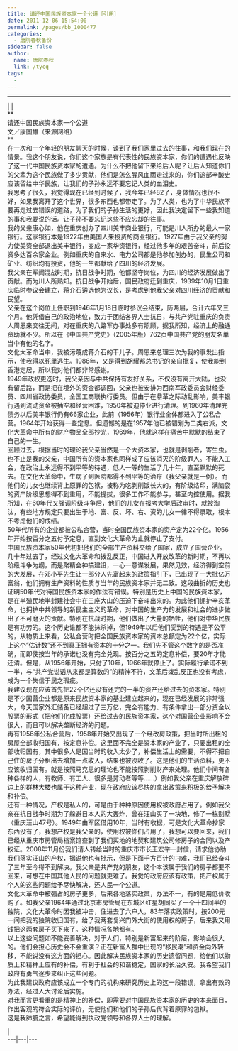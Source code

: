 ```yaml
---
title: 请还中国民族资本家一个公道［引用］
date: 2011-12-06 15:54:00
permalink: /pages/bb_1000477
categories: 
  - 唐院春秋备份
sidebar: false
author: 
  name: 唐院春秋
  link: /tycq
tags: 
  - 
---
```


* * *

  
|  |  
**  
请还中国民族资本家一个公道  
文／康国雄（来源网络）  
**  
在一次和一个年轻的朋友聊天的时候，谈到了我们家里过去的往事，和我们现在的情景。我这个朋友说，你们这个家族是有代表性的民族资本家，你们的遭遇也反映了这一代中国民族资本家的遭遇。为什么不把他留下来给后人呢？让后人知道你们的父辈为这个民族做了多少贡献，他们是怎么腥风血雨走过来的，你们这部辛酸史应该留给中华民族，让我们的子孙永远不要忘记人类的血泪史。  
我思考了很久，我觉得现在已经到时候了，我今年已经82了，身体情况也很不好，如果我离开了这个世界，很多东西也都带走了。为了人类，也为了中华民族不要再走过去错误的道路，为了我们的子孙生活的更好，因此我决定留下一些我知道的事和我要说的话。让子孙不要忘记这些不应忘却的往事。  
我的父亲康心如，他在重庆创办了四川美丰商业银行，可能是川人所办的最大一家银行。这家银行本是1922年由美国人来投资的商业银行。1927年由于我父亲的努力使美资全部退出美丰银行，变成一家华资银行，经过他多年的艰苦奋斗，前后投资多达百余家企业。例如重庆的自来水、电力公司都是他参加创办的，民生公司和矿业、纺织均有投资，他的一生都献给了四川的经济发展。  
我父亲在军阀混战时期，抗日战争时期，他都坚守岗位，为四川的经济发展做出了贡献。而为川人所熟知。抗日战争开始后，国民政府迁到重庆，1939年10月1日重庆临时参议会建立，蒋介石遴选他为议长，是考虑到他我父亲对四川经济的贡献和民望。  
父亲在这个岗位上任职到1946年1月18日临时参议会结束，历两届，合计六年又三个月。他凭借自己的政治地位，致力于团结各界人士抗日，与共产党驻重庆的负责人周恩来交往无间，对在重庆的八路军办事处多有照顾，据我所知，经济上的融通资助就不少。所以在《中国共产党史》（2005年版）762页中国共产党的朋友名单当中有他的名字。  
文化大革命当中，我被污蔑成蒋介石的干儿子。周恩来总理三次为我的事发出指示，使我得以死里逃生。1986年，又是得到胡耀邦总书记的亲自批复，使我能到香港定居，所以我对他们都非常感谢。  
1949年政权更迭时，我父亲因与中共保持有友好关系，不仅没有离开大陆，也没有留后路，而是把在境外的资金都调回，父亲也被安排为西南军政委员会财经委员、四川省政协委员，全国工商联执行委员。但由于在鼎革之际动乱影响，美丰银行遇到流动资金被抽空和经营困难，1950年被迫停业进行清理。到1960年清理完债务以后美丰银行仍有66家企业，此前（1956年）银行业全体都进入了公私合营。1964年开始获得一些定息。但遗憾的是在1957年他已被错划为二类右派，文化大革命中所有的财产物品全部抄光，1969年，他就这样在痛苦中默默的结束了自己的一生。  
回顾过去，根据当时的理论我父亲当然是一个大资本家，也就是剥削者，寄生虫。也不止是我的父亲，中国所有的资本家也同样成了应该消灭的阶级罪人。不能入工会，在政治上永远得不到平等的待遇，低人一等的生活了几十年，直至默默的死去。在文化大革命中，生病了到医院都得不到平等的治疗（我父亲就是一例）。而他们的儿女也继续背上原罪的包袱，被称为吃剥削饭长大的，有阶级烙印，满脑袋的资产阶级思想得不到重用，不能提拔，很多工作不能参与，甚至内控使用。据我所知，在60年代又强调阶级斗争后，他们的儿女在报考大学后政审时，就被淘汰，有些地方规定只要出生于地、富、反、坏、右、资的儿女一律不得录取，根本不考虑他们的成绩。  
50年代所有的企业都被公私合营，当时全国民族资本家的资产定为22个亿。1956年开始按百分之五付予定息，直到文化大革命为止就停止了支付。  
中国民族资本家50年代初把他们的全部生产资料交给了国家，成立了国营企业。  
几十年过去了，经过文化大革命和拨乱反正，中国进入开放改革的新时期，不再以阶级斗争为纲，而是聚精会神搞建设，一心一意谋发展，果然见效，经济得到空前的大发展，在邓小平先生让一部分人先富起来的政策指引下，已出现了一大批亿万富翁，他们拥有生产资料的性质与当年的民族资本家并无二致。这段曲折的历史也证明50年代对待国民族资本家的作法有错误。特别是历史上中国的民族资本家，是在半殖民地半封建社会中在三座大山的压迫下奋斗出来的。为此他们拥护辛亥革命，也拥护中共领导的新民主主义的革命，对中国的生产力的发展和社会的进步做出了不可磨灭的贡献。特别在抗战时期，他们做出了大量的牺牲，他们对中华民族是有功劳的。这个历史谁都不能抹杀掉，但1949年以后他们受到的待遇是不公平的，从物质上来看，公私合营时把全国民族资本家的资本总额定为22个亿，实际上这个“估计数”还不到真正拥有资本的十分之一。我们先不管这个数字的是否准确，而即使按当年的承诺也没有完全兑现。按百分之五的定息补偿，要20年才能还清。但是，从1956年开始，只付了10年，1966年就停止了。实际履行承诺不到一半，与“共产党说话从来都是算数的”的精神不符，文革后拨乱反正也没有考虑，成为一个失信于民之瑕疵。  
我建议现在应该首先把22个亿还没有还完的一半的资产还给过去的资本家。特别是不少国营企业都是原来民族资本家的基业建立起来的，现在已经发展的非常强大，今天国家外汇储备已经超过了三万亿，完全有能力、有条件拿出一部分资金以股票的形式（把他们化成股票）还给过去的民族资本家，这个对国营企业影响不会很大，而且可以解决垄断经济的问题。  
再有1956年公私合营后，1958年开始又出现了一个经改房政策，把当时所出租的房屋全部收归国有，按定息补偿。这里面不完全是资本家的产业了，只要出租的全部收归国有，其中很多人是因当时的收入太少了，补偿生活上的需要，不得不把自己住的房子分租出去增加一点收入，结果也被没收了。这是他们的生活资料，更不应该收归国有。就是按照马克思的理论也不能按照剥削财产来处理。他们中间有各种各样的人，有教师、有工人、很多是劳动者等等……）例如我父亲在重庆解放碑边上的群林大楼也属于这种产业，现在政府应该尽快的拿出政策来积极的给予解决和补偿。  
还有一种情况，产权是私人的，可是由于种种原因使用权被政府占用了。例如我父亲在抗日战争时期为了躲避日本人的大轰炸，曾在汪山买了一块地，修了一栋别墅（重庆汪山47号）。1949年由军区借用10年，当时有收据，可是文化大革命抄家东西没有了，我想产权是我父亲的，使用权被你们占用了，我想可以要回来，我们已经从重庆市房管局档案馆查到了我们买地的地契和建筑公司修房子的合同以及产权证。2008年11月份我们请人转给当时的重庆市市长王宏举一封信，请求他协助我们落实汪山的产权，据说他也有批示，但是下面千方百计的刁难，我们已经奋斗了三年至今得不到解决。我父亲是共产党的朋友，这个本该属于我们的房子都要不回来，可想在中国其他人民的问题就更难了。我觉的政府应该有政策，把产权属于个人的这些问题给予尽快解决，还人民一个公道。  
文化大革命中被强占的房子更多，后来各地落实政策，办法不一，有的是用低价收购了。如我父亲1964年通过北京市房管局在东城区红星胡同买了一个十四间半的独院，文化大革命时因我被冲击，住进去了六户人，83年落实政策时，按200元一间把我的独院收归国有，给了我两套复兴门外大街的使用权的房子，后来我又用钱把这两套房子买下来了。这种情况各地都有。  
以上这些问题如不能妥善解决，对于人们，特别是新富起来的阶层，影响会很大的。他们会担心历史会不会重演？正在新富人群中出现的“移民潮”和资金向外转移，不能说没有这方面的担心。因此解决民族资本家的历史遗留问题，给他们以物质上和精神上应有的补偿，有利于社会的和谐稳定，国家的长治久安。我希望我们政府有勇气逐步来纠正这些问题。  
为此我建议政府应该成立一个专门的机构来研究历史上的这一段错误，拿出有效的办法，经过人大讨论后实施。  
对我而言更看重的是精神上的补偿，即需要对中国民族资本家的历史的本来面目，作出客观的符合实际的评价，无使他们和他们的子孙后代背着原罪的包袱。  
这是我肺腑之言，希望能得到执政党领导和各界人士的理解。  
  
  
|  
---|---|---